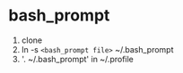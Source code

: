 bash_prompt
===========

1. clone
2. ln -s `<bash_prompt file>` ~/.bash_prompt
3. '. ~/.bash_prompt' in ~/.profile
